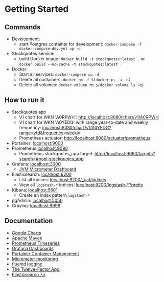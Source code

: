# Getting Started

## Commands
* Development:
  * start Postgres container for development: `docker-compose -f docker-compose-dev.yml up -d`
* Stockquotes service:
  * build Docker image: `docker build -t stockquotes:latest .` or `docker build --no-cache -t stockquotes:latest .`
* Docker: 
  * Start all services: `docker-compose up -d`
  * Delete all containers: `docker rm -f $(docker ps -a -q)` 
  * Delete all volumes: `docker volume rm $(docker volume ls -q)`

## How to run it
* Stockquotes app
  * V1 chart for WKN 'A0RPWH': [http://localhost:8080/chart/v1/A0RPWH](http://localhost:8080/chart/v1/A0RPWH)
  * V1 chart for WKN 'A0YEDG' with range year-to-date and weekly frequency: [localhost:8080/chart/v1/A0YEDG?range=ytd&frequency=weekly](http://localhost:8080/chart/v1/A0YEDG?range=ytd&frequency=weekly)
  * Prometheus actuator: [http://localhost:8080/actuator/prometheus](localhost:8080/actuator/prometheus)
* Portainer: [localhost:9000](http://localhost:9000)
* Prometheus:[localhost:9090](http://localhost:9090)
  * Prometheus stockquotes_app target: [http://localhost:9090/targets?search=#pool-stockquotes_app](localhost:9090/targets?search=#pool-stockquotes_app)
* Grafana: [localhost:3000](http://localhost:3000)
  * [JVM Micrometer Dashboard](https://grafana.com/grafana/dashboards/4701-jvm-micrometer/)
* Elasticsearch: [localhost:9200](http://localhost:9200)
  * List all indices: [localhost:9200/_cat/indices](http://localhost:9200/_cat/indices)
  * View all `logstash-*` indices: [localhost:9200/logstash-*?pretty](http://localhost:9200/logstash-*?pretty)
* Kibana: [localhost:5601](http://localhost:5601)
  * Create an index pattern `logstash-*`
* pgAdmin: [localhost:5050](http://localhost:5050) 
* Graylog: [localhost:9999](http://localhost:9999)
  
## Documentation
* [Google Charts](https://developers.google.com/chart/interactive/docs)
* [Apache Maven](https://maven.apache.org/guides/index.html)
* [Prometheus Timeseries](https://prometheus.io/docs/introduction/overview/)
* [Grafana Dashboards](https://grafana.com/docs/)
* [Portainer Container Management](https://docs.portainer.io/)
* [Micrometer monitoring](https://micrometer.io/)
* [fluentd logging](https://docs.fluentd.org/)
* [The Twelve-Factor App](https://12factor.net/)
* [Elasticsearch 7.x](https://www.elastic.co/guide/en/elasticsearch/reference/7.17/elasticsearch-intro.html)
